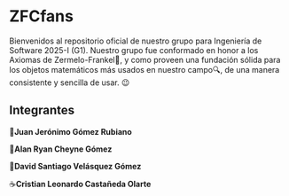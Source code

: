 # ZFCfans

Bienvenidos al repositorio oficial de nuestro grupo para Ingeniería de Software 2025-I (G1). Nuestro grupo fue
conformado en honor a los Axiomas de Zermelo-Frankel🧠, y como proveen una fundación sólida para los objetos matemáticos más usados en nuestro campo🔍, de una manera consistente y sencilla de usar. 😉

## Integrantes

:compass:**Juan Jerónimo Gómez Rubiano**

💪**Alan Ryan Cheyne Gómez**

:dog:**David Santiago Velásquez Gómez**

:coffee:**Cristian Leonardo Castañeda Olarte**
